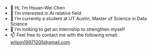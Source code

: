 - 👋 Hi, I’m Hsuan-Wei Chen
- 👀 I’m interested in AI relative field
- 🌱 I’m currently a student at UT Austin, Master of Science in Data Science
- 💞️ I’m looking to get an internship to strengthen myself
- 📫 Feel free to contact me with the following email: wilson19971205@gmail.com

<!---
wilson19971205/wilson19971205 is a ✨ special ✨ repository because its `README.md` (this file) appears on your GitHub profile.
You can click the Preview link to take a look at your changes.
--->
